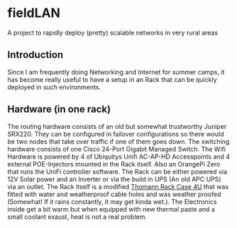 # fieldLAN
A project to rapidly deploy (pretty) scalable networks in very rural areas

## Introduction
Since I am frequently doing Networking and Internet for summer camps, it has become really useful to have a setup in an Rack that can be quickly deployed in such environments.

## Hardware (in one rack)
The routing hardware consists of an old but somewhat trustworthy Juniper SRX220. They can be configured in failover configurations so there would be two nodes that take over traffic if one of them goes down.
The switching hardware consists of one Cisco 24-Port Gigabit Managed Switch.
The Wifi Hardware is powered by 4 of Ubiquitys Unifi AC-AP-HD Accesspoints and 4 external POE-Injectors mounted in the Rack itself.
Also an OrangePi Zero that runs the UniFi controller software. 
The Rack can be either powered via 12V Solar power and an Inverter or via the build in UPS (An old APC UPS) via an outlet.
The Rack itself is a modified [Thomann Rack Case 4U](https://www.thomann.de/intl/thomann_rack_case_4u.htm) that was fitted with water and weatherproof cable holes and was weather proofed (Somewhat! If it rains constantly, it may get kinda wet.).
The Electronics inside get a bit warm but when equipped with new thermal paste and a small coolant exaust, heat is not a real problem.
